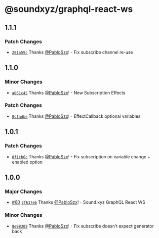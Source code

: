 # @soundxyz/graphql-react-ws

## 1.1.1

### Patch Changes

- [`281a59c`](https://github.com/soundxyz/graphql-react/commit/281a59caa7b9ef79fbe5ca220d020a2f59cf8d36)
  Thanks [@PabloSzx](https://github.com/PabloSzx)! - Fix subscribe channel re-use

## 1.1.0

### Minor Changes

- [`a051c45`](https://github.com/soundxyz/graphql-react/commit/a051c450297a282e4b932a2b00c521fc95562bae)
  Thanks [@PabloSzx](https://github.com/PabloSzx)! - New Subscription Effects

### Patch Changes

- [`0cfadbe`](https://github.com/soundxyz/graphql-react/commit/0cfadbe58b3d7ebf8d25ce5abada5c5edec1ead0)
  Thanks [@PabloSzx](https://github.com/PabloSzx)! - EffectCallback optional variables

## 1.0.1

### Patch Changes

- [`8f1cb6c`](https://github.com/soundxyz/graphql-react/commit/8f1cb6c89a27266f60e3aaa8b401acac9f93c37a)
  Thanks [@PabloSzx](https://github.com/PabloSzx)! - Fix subscription on variable change + enabled
  option

## 1.0.0

### Major Changes

- [#60](https://github.com/soundxyz/graphql-react/pull/60)
  [`2f617eb`](https://github.com/soundxyz/graphql-react/commit/2f617eb12c4704ea23401f2f7dd35c11a51a9d90)
  Thanks [@PabloSzx](https://github.com/PabloSzx)! - Sound.xyz GraphQL React WS

### Minor Changes

- [`8e98309`](https://github.com/soundxyz/graphql-react/commit/8e98309a02db2e597a1dc7752cb2ea433e29b430)
  Thanks [@PabloSzx](https://github.com/PabloSzx)! - Fix subscribe doesn't expect generator back
